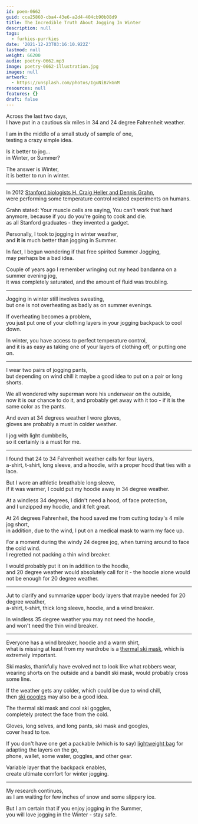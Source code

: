```yaml
---
id: poem-0662
guid: cca25860-cba4-43e6-a2d4-404cb90b08d9
title: The Incredible Truth About Jogging In Winter
description: null
tags:
  - furkies-purrkies
date: '2021-12-23T03:16:10.922Z'
lastmod: null
weight: 66200
audio: poetry-0662.mp3
image: poetry-0662-illustration.jpg
images: null
artwork:
  - https://unsplash.com/photos/IguNiB7kGnM
resources: null
features: {}
draft: false
---
```


Across the last two days,\
I have put in a cautious six miles in 34 and 24 degree Fahrenheit weather.

I am in the middle of a small study of sample of one,\
testing a crazy simple idea.

Is it better to jog...\
in Winter, or Summer?

The answer is Winter,\
it is better to run in winter.

---

In 2012 [Stanford biologists H. Craig Heller and Dennis Grahn](https://news.stanford.edu/2012/08/29/cooling-glove-research-082912/),\
were performing some temperature control related experiments on humans.

Grahn stated: Your muscle cells are saying, You can't work that hard anymore, because if you do you're going to cook and die.\
as all Stanford graduates - they invented a gadget.

Personally, I took to jogging in winter weather,\
and **it is** much better than jogging in Summer.

In fact, I begun wondering if that free spirited Summer Jogging,\
may perhaps be a bad idea.

Couple of years ago I remember wringing out my head bandanna on a summer evening jog,\
it was completely saturated, and the amount of fluid was troubling.

---

Jogging in winter still involves sweating,\
but one is not overheating as badly as on summer evenings.

If overheating becomes a problem,\
you just put one of your clothing layers in your jogging backpack to cool down.

In winter, you have access to perfect temperature control,\
and it is as easy as taking one of your layers of clothing off, or putting one on.

---

I wear two pairs of jogging pants,\
but depending on wind chill it maybe a good idea to put on a pair or long shorts.

We all wondered why superman wore his underwear on the outside,\
now it is our chance to do it, and probably get away with it too - if it is the same color as the pants.

And even at 34 degrees weather I wore gloves,\
gloves are probably a must in colder weather.

I jog with light dumbbells,\
so it certainly is a must for me.

---

I found that 24 to 34 Fahrenheit weather calls for four layers,\
a-shirt, t-shirt, long sleeve, and a hoodie, with a proper hood that ties with a lace.

But I wore an athletic breathable long sleeve,\
if it was warmer, I could put my hoodie away in 34 degree weather.

At a windless 34 degrees, I didn't need a hood, of face protection,\
and I unzipped my hoodie, and it felt great.

At 24 degrees Fahrenheit, the hood saved me from cutting today's 4 mile jog short,\
in addition, due to the wind, I put on a medical mask to warm my face up.

For a moment during the windy 24 degree jog, when turning around to face the cold wind.\
I regretted not packing a thin wind breaker.

I would probably put it on in addition to the hoodie,\
and 20 degree weather would absolutely call for it - the hoodie alone would not be enough for 20 degree weather.

---

Jut to clarify and summarize upper body layers that maybe needed for 20 degree weather,\
a-shirt, t-shirt, thick long sleeve, hoodie, and a wind breaker.

In windless 35 degree weather you may not need the hoodie,\
and won't need the thin wind breaker.

---

Everyone has a wind breaker, hoodie and a warm shirt,\
what is missing at least from my wardrobe is a [thermal ski mask](https://www.amazon.com/s?k=thermal+ski+mask), which is extremely important.

Ski masks, thankfully have evolved not to look like what robbers wear,\
wearing shorts on the outside and a bandit ski mask, would probably cross some line.

If the weather gets any colder, which could be due to wind chill,\
then [ski googles](https://www.amazon.com/s?k=ski+eye+goggles) may also be a good idea.

The thermal ski mask and cool ski goggles,\
completely protect the face from the cold.

Gloves, long selves, and long pants, ski mask and googles,\
cover head to toe.

If you don't have one get a packable (which is to say) [lightweight bag](https://www.amazon.com/s?k=small+light+backpack+breathable+packable) for adapting the layers on the go,\
phone, wallet, some water, goggles, and other gear.

Variable layer that the backpack enables,\
create ultimate comfort for winter jogging.

---

My research continues,\
as I am waiting for few inches of snow and some slippery ice.

But I am certain that if you enjoy jogging in the Summer,\
you will love jogging in the Winter - stay safe.
